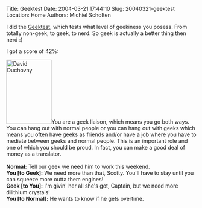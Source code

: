 Title: Geektest
Date: 2004-03-21 17:44:10
Slug: 20040321-geektest
Location: Home
Authors: Michiel Scholten

<p>I did the <a href="http://www.thudfactor.com/geekquiz.php">Geektest</a>, which tests what level of geekiness you posess. From totally non-geek, to geek, to nerd. So geek is actually a better thing then nerd :)</p>

<p>I got a score of 42%:</p>

<p><img src="images/content/boy_25x50.jpg" height="170" width="120" alt="David Duchovny" title="David Duchovny"/>You are a geek liaison, which means you go both ways. You can hang out with normal people or you can hang out with geeks which means you often have geeks as friends and/or have a job where you have to mediate between geeks and normal people. This is an important role and one of which you should be proud. In fact, you can make a good deal of money as a translator.<br />
<br />
<b>Normal:</b> Tell our geek we need him to work this weekend.<br />
<b>You [to Geek]:</b> We need more than that, Scotty. You'll have to stay until you can squeeze more outta them engines!<br />
<b>Geek [to You]:</b> I'm givin' her all she's got, Captain, but we need more dilithium crystals!<br />
<b>You [to Normal]:</b> He wants to know if he gets overtime.<br />
</p>